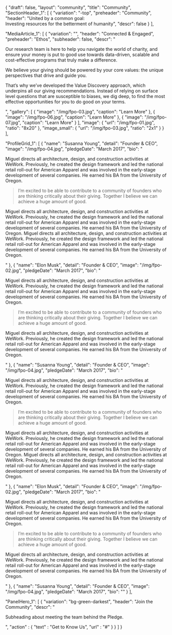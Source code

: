 {
   "draft": false,
   "layout": "community",
   "title": "Community",
   "SectionHeader_1": [
    {
      "variation": "-top",
      "preheader": "Community",
      "header": "United by a common goal:<br>Investing resources for the betterment of humanity",
      "descr": false
    }
  ],

  "MediaArticle_1": [
   {
     "variation": "",
     "header": "Connected & Engaged",
     "preheader": "Ethos",
     "subheader": false,
     "descr": "<p>Our research team is here to help you navigate the world of charity, and ensure your money is put to good use towards data-driven, scalable and cost-effective programs that truly make a difference.</p><p>We believe your giving should be powered by your core values: the unique perspectives that drive and guide you. </p><p>That’s why we’ve developed the Value Discovery approach, which underpins all our giving recommendations. Instead of relying on surface level questions that are susceptible to biases, we dig deep, to find the most effective opportunities for you to do good on your terms. </p>",
     "gallery": [
       {
         "image": "/img/fpo-03.jpg",
         "caption": "Learn More"
       },
       {
         "image": "/img/fpo-06.jpg",
         "caption": "Learn More"
       },
       {
         "image": "/img/fpo-07.jpg",
         "caption": "Learn More"
       }
     ],
     "image": {
       "url": "/img/fpo-01.jpg",
       "ratio": "8x20"
     },
     "image_small": {
       "url": "/img/fpo-03.jpg",
       "ratio": "2x1"
     }
   }
 ],

  "ProfileGrid_1": [
    {
        "name": "Susanna Young",
        "detail": "Founder & CEO",
        "image": "/img/fpo-04.jpg",
        "pledgeDate": "March 2017",
        "bio": "<p>Miguel directs all architecture, design, and construction activities at WeWork. Previously, he created the design framework and led the national retail roll-out for American Apparel and was involved in the early-stage development of several companies. He earned his BA from the University of Oregon.</p><blockquote>I’m excited to be able to contribute to a community of founders who are thinking critically about their giving. Together I believe we can achieve a huge amount of good.</blockquote><p>Miguel directs all architecture, design, and construction activities at WeWork. Previously, he created the design framework and led the national retail roll-out for American Apparel and was involved in the early-stage development of several companies. He earned his BA from the University of Oregon. Miguel directs all architecture, design, and construction activities at WeWork. Previously, he created the design framework and led the national retail roll-out for American Apparel and was involved in the early-stage development of several companies. He earned his BA from the University of Oregon.</p>"
    },
    {
        "name": "Elon Musk",
        "detail": "Founder & CEO",
        "image": "/img/fpo-02.jpg",
        "pledgeDate": "March 2017",
        "bio": "<p>Miguel directs all architecture, design, and construction activities at WeWork. Previously, he created the design framework and led the national retail roll-out for American Apparel and was involved in the early-stage development of several companies. He earned his BA from the University of Oregon.</p><blockquote>I’m excited to be able to contribute to a community of founders who are thinking critically about their giving. Together I believe we can achieve a huge amount of good.</blockquote><p>Miguel directs all architecture, design, and construction activities at WeWork. Previously, he created the design framework and led the national retail roll-out for American Apparel and was involved in the early-stage development of several companies. He earned his BA from the University of Oregon.</p>"
    },
    {
        "name": "Susanna Young",
        "detail": "Founder & CEO",
        "image": "/img/fpo-04.jpg",
        "pledgeDate": "March 2017",
        "bio": "<p>Miguel directs all architecture, design, and construction activities at WeWork. Previously, he created the design framework and led the national retail roll-out for American Apparel and was involved in the early-stage development of several companies. He earned his BA from the University of Oregon.</p><blockquote>I’m excited to be able to contribute to a community of founders who are thinking critically about their giving. Together I believe we can achieve a huge amount of good.</blockquote><p>Miguel directs all architecture, design, and construction activities at WeWork. Previously, he created the design framework and led the national retail roll-out for American Apparel and was involved in the early-stage development of several companies. He earned his BA from the University of Oregon. Miguel directs all architecture, design, and construction activities at WeWork. Previously, he created the design framework and led the national retail roll-out for American Apparel and was involved in the early-stage development of several companies. He earned his BA from the University of Oregon.</p>"
    },
    {
        "name": "Elon Musk",
        "detail": "Founder & CEO",
        "image": "/img/fpo-02.jpg",
        "pledgeDate": "March 2017",
        "bio": "<p>Miguel directs all architecture, design, and construction activities at WeWork. Previously, he created the design framework and led the national retail roll-out for American Apparel and was involved in the early-stage development of several companies. He earned his BA from the University of Oregon.</p><blockquote>I’m excited to be able to contribute to a community of founders who are thinking critically about their giving. Together I believe we can achieve a huge amount of good.</blockquote><p>Miguel directs all architecture, design, and construction activities at WeWork. Previously, he created the design framework and led the national retail roll-out for American Apparel and was involved in the early-stage development of several companies. He earned his BA from the University of Oregon.</p>"
    },
    {
        "name": "Susanna Young",
        "detail": "Founder & CEO",
        "image": "/img/fpo-04.jpg",
        "pledgeDate": "March 2017",
        "bio": ""
    }
  ],
  
  "PanelHero_1": [
      {
         "variation": "bg-green-darkest",
         "header": "Join the Community",
         "descr": "<p>Subheading about meeting the team behind the Pledge.</p>",
         "action" : {
               "text" : "Get to Know Us",
               "url" : "#"
         }
      }
   ]
}

